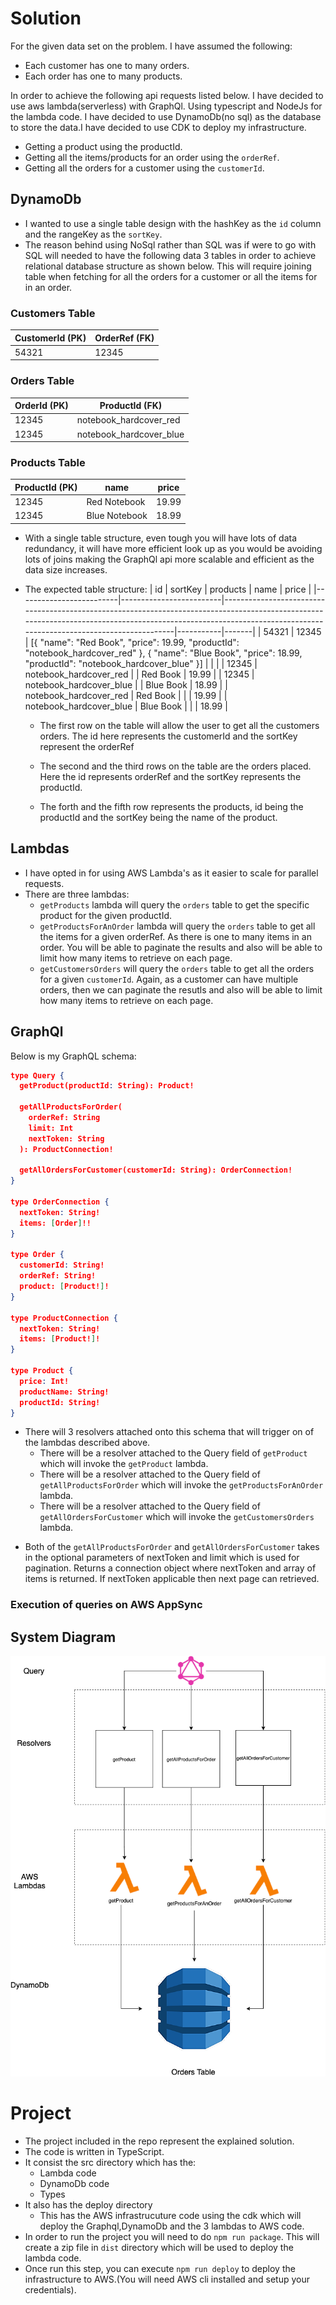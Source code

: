 # Solution

For the given data set on the problem. I have assumed the following:

- Each customer has one to many orders.
- Each order has one to many products.

In order to achieve the following api requests listed below. I have decided to use aws lambda(serverless) with GraphQl. Using typescript and NodeJs for the lambda code. I have decided to use DynamoDb(no sql) as the database to store the data.I have decided to use CDK to deploy my infrastructure.

- Getting a product using the productId.
- Getting all the items/products for an order using the `orderRef`.
- Getting all the orders for a customer using the `customerId`.

## DynamoDb

- I wanted to use a single table design with the hashKey as the `id` column and the rangeKey as the `sortKey`.
- The reason behind using NoSql rather than SQL was if were to go with SQL will needed to have the following data 3 tables in order to achieve relational database structure as shown below. This will require joining table when fetching for all the orders for a customer or all the items for in an order.

### Customers Table

| CustomerId (PK) | OrderRef (FK) |
| --------------- | ------------- |
| 54321           | 12345         |

### Orders Table

| OrderId (PK) | ProductId (FK)          |
| ------------ | ----------------------- |
| 12345        | notebook_hardcover_red  |
| 12345        | notebook_hardcover_blue |

### Products Table

| ProductId (PK) | name          | price |
| -------------- | ------------- | ----- |
| 12345          | Red Notebook  | 19.99 |
| 12345          | Blue Notebook | 18.99 |

- With a single table structure, even tough you will have lots of data redundancy, it will have more efficient look up as you would be avoiding lots of joins making the GraphQl api more scalable and efficient as the data size increases.
- The expected table structure:
  | id | sortKey | products | name | price |
  |-------------------------|-------------------------|------------------------------------------------------------------------------------------------------------------------------------------------------------------------------------------------------------------|-----------|-------|
  | 54321 | 12345 | [{ "name": "Red Book", "price": 19.99, "productId": "notebook_hardcover_red" }, { "name": "Blue Book", "price": 18.99, "productId": "notebook_hardcover_blue" }] | | |
  | 12345 | notebook_hardcover_red | | Red Book | 19.99 |
  | 12345 | notebook_hardcover_blue | | Blue Book | 18.99 |
  | notebook_hardcover_red | Red Book | | | 19.99 |
  | notebook_hardcover_blue | Blue Book | | | 18.99 |

  - The first row on the table will allow the user to get all the customers orders. The id here represents the customerId and the sortKey represent the orderRef

  - The second and the third rows on the table are the orders placed. Here the id represents orderRef and the sortKey represents the productId.

  - The forth and the fifth row represents the products, id being the productId and the sortKey being the name of the product.

## Lambdas

- I have opted in for using AWS Lambda's as it easier to scale for parallel requests.
- There are three lambdas:
  - `getProducts` lambda will query the `orders` table to get the specific product for the given productId.
  - `getProductsForAnOrder` lambda will query the `orders` table to get all the items for a given orderRef. As there is one to many items in an order. You will be able to paginate the results and also will be able to limit how many items to retrieve on each page.
  - `getCustomersOrders` will query the `orders` table to get all the orders for a given `customerId`. Again, as a customer can have multiple orders, then we can paginate the resutls and also will be able to limit how many items to retrieve on each page.

## GraphQl

Below is my GraphQL schema:

```JSON
type Query {
  getProduct(productId: String): Product!

  getAllProductsForOrder(
    orderRef: String
    limit: Int
    nextToken: String
  ): ProductConnection!

  getAllOrdersForCustomer(customerId: String): OrderConnection!
}

type OrderConnection {
  nextToken: String!
  items: [Order]!!
}

type Order {
  customerId: String!
  orderRef: String!
  product: [Product!]!
}

type ProductConnection {
  nextToken: String!
  items: [Product!]!
}

type Product {
  price: Int!
  productName: String!
  productId: String!
}
```

- There will 3 resolvers attached onto this schema that will trigger on of the lambdas described above.
  - There will be a resolver attached to the Query field of `getProduct` which will invoke the `getProduct` lambda.
  - There will be a resolver attached to the Query field of `getAllProductsForOrder` which will invoke the `getProductsForAnOrder` lambda.
  - There will be a resolver attached to the Query field of `getAllOrdersForCustomer` which will invoke the `getCustomersOrders` lambda.

* Both of the `getAllProductsForOrder` and `getAllOrdersForCustomer` takes in the optional parameters of nextToken and limit which is used for pagination. Returns a connection object where nextToken and array of items is returned. If nextToken applicable then next page can retrieved.

### Execution of queries on AWS AppSync



## System Diagram
![System Diagram](diagram.png)

# Project
* The project included in the repo represent the explained solution.
* The code is written in TypeScript.
* It consist the src directory which has the:
    * Lambda code
    * DynamoDb code
    * Types 
* It also has the deploy directory
  * This has the AWS infrastrucuture code using the cdk which will deploy the Graphql,DynamoDb and the 3 lambdas to AWS code.
* In order to run the project you will need to do `npm run package`. This will create a zip file in `dist` directory which will be used to deploy the lambda code.
* Once run this step, you can execute `npm run deploy` to deploy the infrastructure to AWS.(You will need AWS cli installed and setup your credentials).

